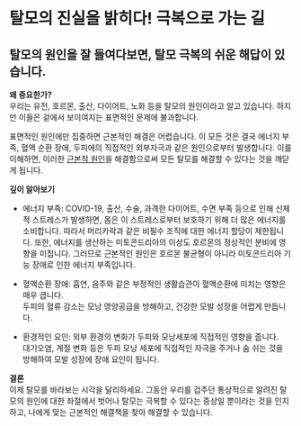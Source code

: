 
# ﻿탈모의 진실을 밝히다! 극복으로 가는 길
## 탈모의 원인을 잘 들여다보면, 탈모 극복의 쉬운 해답이 있습니다.

  
**왜 중요한가?**  
우리는 유전, 호르몬, 출산, 다이어트, 노화 등을 탈모의 원인이라고 알고 있습니다. 하지만 이들은 겉에서 보이여지는 표면적인 문제에 불과합니다.  
  
표면적인 원인에만 집중하면 근본적인 해결은 어렵습니다. 이 모든 것은 결국 에너지 부족, 혈액 순환 장애, 두피에의 직접적인 외부자극과 같은 원인으로부터 발생합니다. 이를 이해하면, 이러한 [근본적 원인](/m04/m0402)을 해결함으로써 모든 탈모를 해결할 수 있다는 것을 깨닫게 됩니다.  
  
**깊이 알아보기**  

 - 에너지 부족:  COVID-19, 출산, 수술, 과격한 다이어트, 수면 부족 등으로 인해 신체적 스트레스가 발생하면, 몸은 이 스트레스로부터 보호하기 위해 더 많은 에너지를 소비합니다. 따라서 머리카락과 같은 비필수 조직에 대한 에너지 할당이 제한됩니다. 또한, 에너지를 생산하는 미토콘드리아의 이상도 호르몬의 정상적인 분비에 영향을 미칩니다. 그러므로 근본적인 원인은 호르몬 불균형이 아니라 미토콘드리아 기능 장애로 인한 에너지 부족입니다.  
  
 - 혈액순환 장애:  흡연, 음주와 같은 부정적인 생활습관이 혈액순환에 미치는 영향은 매우 큽니다.  
두피의 혈류 감소는 모낭 영양공급을 방해하고, 건강한 모발 성장을 어렵게 만듭니다.  
  
 - 환경적인 요인:  외부 환경의 변화가 두피와 모낭세포에 직접적인 영향을 줍니다.  
대기오염, 계절 변화 등은 두피 모낭 세포에 직접적인 자극을 주거나 숨 쉬는 것을 방해하여 모발 성장에 장애 요인이 됩니다.  
  
**결론**  
이제 탈모를 바라보는 시각을 달리하세요. 그동안 우리를 겁주던 통상적으로 알려진 탈모의 원인에 대한 좌절에서 벗어나 탈모는 극복할 수 있다는 증상일 뿐이라는 것을 인지하고, 나에게 맞는 근본적인 해결책을 찾아 해결할 수 있습니다.
<!--stackedit_data:
eyJoaXN0b3J5IjpbLTE5MjAxMTMxMTUsMjg1NzUxNjE4XX0=
-->